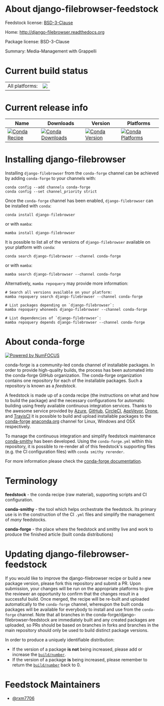 About django-filebrowser-feedstock
==================================

Feedstock license: [BSD-3-Clause](https://github.com/conda-forge/django-filebrowser-feedstock/blob/main/LICENSE.txt)

Home: http://django-filebrowser.readthedocs.org

Package license: BSD-3-Clause

Summary: Media-Management with Grappelli

Current build status
====================


<table><tr><td>All platforms:</td>
    <td>
      <a href="https://dev.azure.com/conda-forge/feedstock-builds/_build/latest?definitionId=18000&branchName=main">
        <img src="https://dev.azure.com/conda-forge/feedstock-builds/_apis/build/status/django-filebrowser-feedstock?branchName=main">
      </a>
    </td>
  </tr>
</table>

Current release info
====================

| Name | Downloads | Version | Platforms |
| --- | --- | --- | --- |
| [![Conda Recipe](https://img.shields.io/badge/recipe-django--filebrowser-green.svg)](https://anaconda.org/conda-forge/django-filebrowser) | [![Conda Downloads](https://img.shields.io/conda/dn/conda-forge/django-filebrowser.svg)](https://anaconda.org/conda-forge/django-filebrowser) | [![Conda Version](https://img.shields.io/conda/vn/conda-forge/django-filebrowser.svg)](https://anaconda.org/conda-forge/django-filebrowser) | [![Conda Platforms](https://img.shields.io/conda/pn/conda-forge/django-filebrowser.svg)](https://anaconda.org/conda-forge/django-filebrowser) |

Installing django-filebrowser
=============================

Installing `django-filebrowser` from the `conda-forge` channel can be achieved by adding `conda-forge` to your channels with:

```
conda config --add channels conda-forge
conda config --set channel_priority strict
```

Once the `conda-forge` channel has been enabled, `django-filebrowser` can be installed with `conda`:

```
conda install django-filebrowser
```

or with `mamba`:

```
mamba install django-filebrowser
```

It is possible to list all of the versions of `django-filebrowser` available on your platform with `conda`:

```
conda search django-filebrowser --channel conda-forge
```

or with `mamba`:

```
mamba search django-filebrowser --channel conda-forge
```

Alternatively, `mamba repoquery` may provide more information:

```
# Search all versions available on your platform:
mamba repoquery search django-filebrowser --channel conda-forge

# List packages depending on `django-filebrowser`:
mamba repoquery whoneeds django-filebrowser --channel conda-forge

# List dependencies of `django-filebrowser`:
mamba repoquery depends django-filebrowser --channel conda-forge
```


About conda-forge
=================

[![Powered by
NumFOCUS](https://img.shields.io/badge/powered%20by-NumFOCUS-orange.svg?style=flat&colorA=E1523D&colorB=007D8A)](https://numfocus.org)

conda-forge is a community-led conda channel of installable packages.
In order to provide high-quality builds, the process has been automated into the
conda-forge GitHub organization. The conda-forge organization contains one repository
for each of the installable packages. Such a repository is known as a *feedstock*.

A feedstock is made up of a conda recipe (the instructions on what and how to build
the package) and the necessary configurations for automatic building using freely
available continuous integration services. Thanks to the awesome service provided by
[Azure](https://azure.microsoft.com/en-us/services/devops/), [GitHub](https://github.com/),
[CircleCI](https://circleci.com/), [AppVeyor](https://www.appveyor.com/),
[Drone](https://cloud.drone.io/welcome), and [TravisCI](https://travis-ci.com/)
it is possible to build and upload installable packages to the
[conda-forge](https://anaconda.org/conda-forge) [anaconda.org](https://anaconda.org/)
channel for Linux, Windows and OSX respectively.

To manage the continuous integration and simplify feedstock maintenance
[conda-smithy](https://github.com/conda-forge/conda-smithy) has been developed.
Using the ``conda-forge.yml`` within this repository, it is possible to re-render all of
this feedstock's supporting files (e.g. the CI configuration files) with ``conda smithy rerender``.

For more information please check the [conda-forge documentation](https://conda-forge.org/docs/).

Terminology
===========

**feedstock** - the conda recipe (raw material), supporting scripts and CI configuration.

**conda-smithy** - the tool which helps orchestrate the feedstock.
                   Its primary use is in the construction of the CI ``.yml`` files
                   and simplify the management of *many* feedstocks.

**conda-forge** - the place where the feedstock and smithy live and work to
                  produce the finished article (built conda distributions)


Updating django-filebrowser-feedstock
=====================================

If you would like to improve the django-filebrowser recipe or build a new
package version, please fork this repository and submit a PR. Upon submission,
your changes will be run on the appropriate platforms to give the reviewer an
opportunity to confirm that the changes result in a successful build. Once
merged, the recipe will be re-built and uploaded automatically to the
`conda-forge` channel, whereupon the built conda packages will be available for
everybody to install and use from the `conda-forge` channel.
Note that all branches in the conda-forge/django-filebrowser-feedstock are
immediately built and any created packages are uploaded, so PRs should be based
on branches in forks and branches in the main repository should only be used to
build distinct package versions.

In order to produce a uniquely identifiable distribution:
 * If the version of a package **is not** being increased, please add or increase
   the [``build/number``](https://docs.conda.io/projects/conda-build/en/latest/resources/define-metadata.html#build-number-and-string).
 * If the version of a package **is** being increased, please remember to return
   the [``build/number``](https://docs.conda.io/projects/conda-build/en/latest/resources/define-metadata.html#build-number-and-string)
   back to 0.

Feedstock Maintainers
=====================

* [@rxm7706](https://github.com/rxm7706/)

